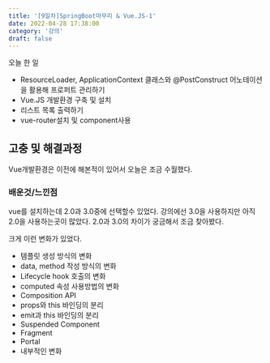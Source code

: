 ```yaml
---
title: '[9일차]SpringBoot마무리 & Vue.JS-1'
date: 2022-04-28 17:38:00
category: '강의'
draft: false
---
```


오늘 한 일

- ResourceLoader, ApplicationContext 클래스와 @PostConstruct 어노테이션을 활용해 프로퍼트 관리하기
- Vue.JS 개발환경 구축 및 설치
- 리스트 목록 출력하기
- vue-router설치 및 component사용

## 고충 및 해결과정

Vue개발환경은 이전에 해본적이 있어서 오늘은 조금 수월했다.

### 배운것/느낀점

vue를 설치하는데 2.0과 3.0중에 선택할수 있었다. 강의에선 3.0을 사용하지만 아직 2.0을 사용하는곳이 많았다. 2.0과 3.0의 차이가 궁금해서 조금 찾아봤다.

크게 이런 변화가 있었다.

- 템플릿 생성 방식의 변화
- data, method 작성 방식의 변화
- Lifecycle hook 호출의 변화
- computed 속성 사용방법의 변화
- Composition API
- props와 this 바인딩의 분리
- emit과 this 바인딩의 분리
- Suspended Component
- Fragment
- Portal
- 내부적인 변화